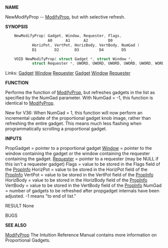 
**NAME**

NewModifyProp -- [ModifyProp](ModifyProp), but with selective refresh.

**SYNOPSIS**

```c
    NewModifyProp( Gadget, Window, Requester, Flags,
                   A0      A1      A2         D0
            HorizPot, VertPot, HorizBody, VertBody, NumGad )
            D1        D2       D3         D4        D5

    VOID NewModifyProp( struct Gadget *, struct Window *,
            struct Requester *, UWORD, UWORD, UWORD, UWORD, UWORD, WORD );

```
Links: [Gadget](_00D4) [Window](_00D4) [Requester](_00D4) [Gadget](_00D4) [Window](_00D4) [Requester](_00D4) 

**FUNCTION**

Performs the function of [ModifyProp](ModifyProp), but refreshes
gadgets in the list as specified by the NumGad parameter.
With NumGad = -1, this function is identical to [ModifyProp](ModifyProp).

New for V36: When NumGad = 1, this function will now perform
an incremental update of the proportional gadget knob image,
rather than refreshing the entire gadget.  This means much
less flashing when programmatically scrolling a proportional
gadget.

**INPUTS**

PropGadget = pointer to a proportional gadget
[Window](_00D4) = pointer to the window containing the gadget or the window
containing the requester containing the gadget.
[Requester](_00D4) = pointer to a requester (may be NULL if this isn't
a requester gadget)
Flags = value to be stored in the Flags field of the [PropInfo](_00D4)
HorizPot = value to be stored in the HorizPot field of the [PropInfo](_00D4)
VertPot = value to be stored in the VertPot field of the [PropInfo](_00D4)
HorizBody = value to be stored in the HorizBody field of the [PropInfo](_00D4)
VertBody = value to be stored in the VertBody field of the [PropInfo](_00D4)
NumGad = number of gadgets to be refreshed after propgadget internals
have been adjusted.  -1 means &#034;to end of list.&#034;

RESULT
None

BUGS

**SEE ALSO**

[ModifyProp](ModifyProp)
The Intuition Reference Manual contains more information on
Proportional Gadgets.
